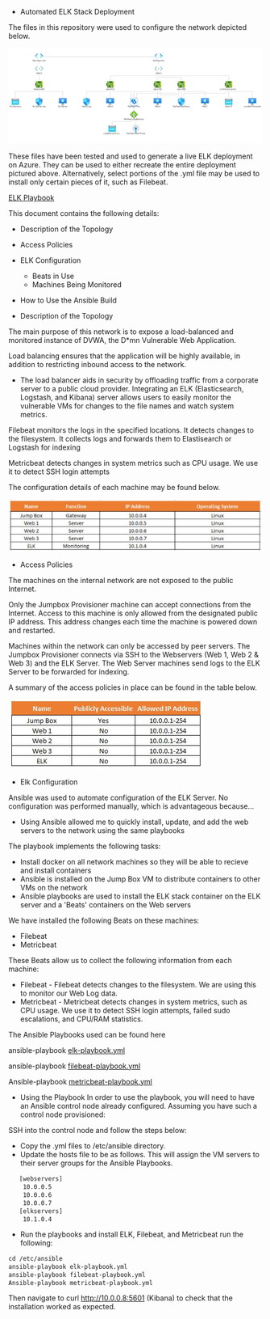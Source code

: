 ﻿* Automated ELK Stack Deployment


The files in this repository were used to configure the network depicted below.

<img src="https://github.com/dharanik28/Project-1/blob/main/Topology.PNG">

These files have been tested and used to generate a live ELK deployment on Azure. They can be used to either recreate the entire deployment pictured above. Alternatively, select portions of the .yml file may be used to install only certain pieces of it, such as Filebeat.


[ELK Playbook](https://github.com/dharanik28/Project-1/blob/main/elk-playbook.yml)


This document contains the following details:
* Description of the Topology
* Access Policies
* ELK Configuration
  * Beats in Use
  * Machines Being Monitored
* How to Use the Ansible Build




* Description of the Topology


The main purpose of this network is to expose a load-balanced and monitored instance of DVWA, the D*mn Vulnerable Web Application.


Load balancing ensures that the application will be highly available, in addition to restricting inbound access to the network.
- The load balancer aids in security by offloading traffic from a corporate server to a public cloud provider. 
Integrating an ELK (Elasticsearch, Logstash, and Kibana) server allows users to easily monitor the vulnerable VMs for changes to the file names and watch system metrics.


Filebeat monitors the logs in the specified locations. It detects changes to the filesystem. It collects logs and forwards them to Elastisearch or Logstash for indexing


Metricbeat detects changes in system metrics such as CPU usage. We use it to detect SSH login attempts


The configuration details of each machine may be found below.

<img src="https://github.com/dharanik28/Project-1/blob/main/configurationDetailsofEachMachine.jpg">


* Access Policies


The machines on the internal network are not exposed to the public Internet. 


Only the Jumpbox Provisioner machine can accept connections from the Internet. Access to this machine is only allowed from the designated public IP address. This address changes each time the machine is powered down and restarted. 


Machines within the network can only be accessed by peer servers. The Jumpbox Provisioner connects via SSH to the Webservers (Web 1, Web 2 & Web 3) and the ELK Server. The Web Server machines send logs to the ELK Server to be forwarded for indexing.


A summary of the access policies in place can be found in the table below.
  
<img src="https://github.com/dharanik28/Project-1/blob/main/AccessPolicyconfigImage.jpg">


*  Elk Configuration


Ansible was used to automate configuration of the ELK Server. No configuration was performed manually, which is advantageous because...
* Using Ansible allowed me to quickly install, update, and add the web servers to the network using the same playbooks


The playbook implements the following tasks:
* Install docker on all network machines so they will be able to recieve and install containers
* Ansible is installed on the Jump Box VM to distribute containers to other VMs on the network
* Ansible playbooks are used to install the ELK stack container on the ELK server and a 'Beats' containers on the Web servers


We have installed the following Beats on these machines:


* Filebeat
* Metricbeat


These Beats allow us to collect the following information from each machine:


* Filebeat - Filebeat detects changes to the filesystem. We are using this to monitor our Web Log data.
* Metricbeat - Metricbeat detects changes in system metrics, such as CPU usage. We use it to detect SSH login attempts, failed sudo escalations, and CPU/RAM statistics.


The Ansible Playbooks used can be found here

ansible-playbook [elk-playbook.yml](https://github.com/dharanik28/Project-1/blob/main/elk-playbook.yml)

ansible-playbook [filebeat-playbook.yml](https://github.com/dharanik28/Project-1/blob/main/filebeat-playbook.yml)

Ansible-playbook [metricbeat-playbook.yml](https://github.com/dharanik28/Project-1/blob/main/metricbeat-playbook.yml)

* Using the Playbook
In order to use the playbook, you will need to have an Ansible control node already configured. Assuming you have such a control node provisioned: 


SSH into the control node and follow the steps below:
- Copy the .yml files to /etc/ansible directory.
- Update the hosts file to be as follows. This will assign the VM servers to their server groups for the Ansible Playbooks.


```
   [webservers]
    10.0.0.5
    10.0.0.6
    10.0.0.7
   [elkservers]
    10.1.0.4
```
	
- Run the playbooks and install ELK, Filebeat, and Metricbeat run the following:

```
cd /etc/ansible
ansible-playbook elk-playbook.yml
ansible-playbook filebeat-playbook.yml
Ansible-playbook metricbeat-playbook.yml
```

Then navigate to curl http://10.0.0.8:5601 (Kibana) to check that the installation worked as expected. 

